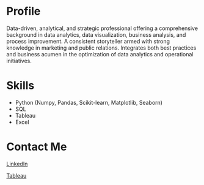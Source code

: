 # Profile

Data-driven, analytical, and strategic professional offering a comprehensive background in data analytics, data visualization, business analysis, and process improvement. A consistent storyteller armed with strong knowledge in marketing and public relations. Integrates both best practices and business acumen in the optimization of data analytics and operational initiatives.

# Skills
- Python (Numpy, Pandas, Scikit-learn, Matplotlib, Seaborn)
- SQL
- Tableau
- Excel

# Contact Me
[LinkedIn](https://www.linkedin.com/in/martamerauje/)

[Tableau](https://public.tableau.com/app/profile/marta.merauje#!/)
